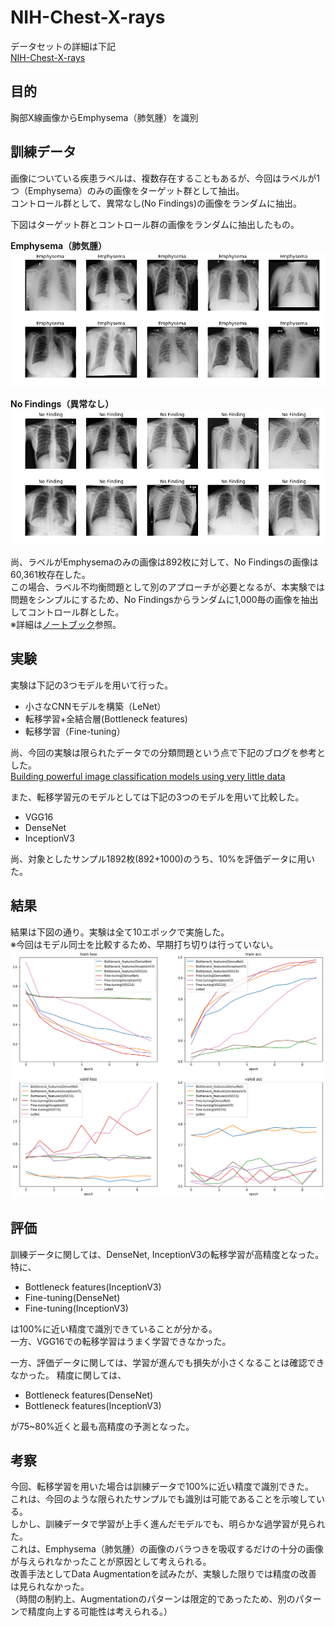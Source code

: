 # NIH-Chest-X-rays

データセットの詳細は下記  
[NIH-Chest-X-rays](https://www.kaggle.com/nih-chest-xrays/data)

## 目的
胸部X線画像からEmphysema（肺気腫）を識別

## 訓練データ
画像についている疾患ラベルは、複数存在することもあるが、今回はラベルが1つ（Emphysema）のみの画像をターゲット群として抽出。  
コントロール群として、異常なし(No Findings)の画像をランダムに抽出。  

下図はターゲット群とコントロール群の画像をランダムに抽出したもの。

**Emphysema（肺気腫）**
![image](https://github.com/kento1109/NIH-Chest-X-rays/blob/master/Emphysema.png)

**No Findings（異常なし）**
![image](https://github.com/kento1109/NIH-Chest-X-rays/blob/master/No%20Finding.png)

尚、ラベルがEmphysemaのみの画像は892枚に対して、No Findingsの画像は60,361枚存在した。  
この場合、ラベル不均衡問題として別のアプローチが必要となるが、本実験では問題をシンプルにするため、No Findingsからランダムに1,000毎の画像を抽出してコントロール群とした。  
※詳細は[ノートブック](https://github.com/kento1109/NIH-Chest-X-rays/blob/master/data_analysis.ipynb)参照。

## 実験
実験は下記の3つモデルを用いて行った。
- 小さなCNNモデルを構築（LeNet）
- 転移学習+全結合層(Bottleneck features)
- 転移学習（Fine-tuning）

尚、今回の実験は限られたデータでの分類問題という点で下記のブログを参考とした。  
[Building powerful image classification models using very little data](https://blog.keras.io/building-powerful-image-classification-models-using-very-little-data.html)

また、転移学習元のモデルとしては下記の3つのモデルを用いて比較した。
- VGG16
- DenseNet
- InceptionV3

尚、対象としたサンプル1892枚(892+1000)のうち、10%を評価データに用いた。

## 結果
結果は下図の通り。実験は全て10エポックで実施した。  
※今回はモデル同士を比較するため、早期打ち切りは行っていない。  
![image](https://github.com/kento1109/NIH-Chest-X-rays/blob/master/summary.png)

## 評価
訓練データに関しては、DenseNet, InceptionV3の転移学習が高精度となった。特に、
- Bottleneck features(InceptionV3)
- Fine-tuning(DenseNet)
- Fine-tuning(InceptionV3)

は100%に近い精度で識別できていることが分かる。  
一方、VGG16での転移学習はうまく学習できなかった。

一方、評価データに関しては、学習が進んでも損失が小さくなることは確認できなかった。 精度に関しては、
- Bottleneck features(DenseNet)
- Bottleneck features(InceptionV3)

が75~80%近くと最も高精度の予測となった。  

## 考察
今回、転移学習を用いた場合は訓練データで100%に近い精度で識別できた。  
これは、今回のような限られたサンプルでも識別は可能であることを示唆している。  
しかし、訓練データで学習が上手く進んだモデルでも、明らかな過学習が見られた。  
これは、Emphysema（肺気腫）の画像のバラつきを吸収するだけの十分の画像が与えられなかったことが原因として考えられる。  
改善手法としてData Augmentationを試みたが、実験した限りでは精度の改善は見られなかった。  
（時間の制約上、Augmentationのパターンは限定的であったため、別のパターンで精度向上する可能性は考えられる。）
